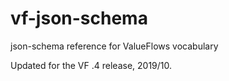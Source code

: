 # vf-json-schema
json-schema reference for ValueFlows vocabulary

Updated for the VF .4 release, 2019/10.
